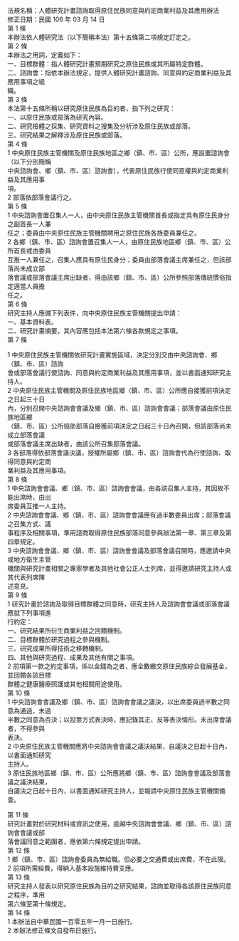 法規名稱：人體研究計畫諮詢取得原住民族同意與約定商業利益及其應用辦法  
修正日期：民國 106 年 03 月 14 日  
第 1 條  
本辦法依人體研究法（以下簡稱本法）第十五條第二項規定訂定之。  
第 2 條  
本辦法之用詞，定義如下：  
一、目標群體：指人體研究計畫預期研究之原住民族或其所屬特定群體。  
二、諮詢會：指依本辦法規定，提供人體研究計畫諮詢、同意與約定商業利益及其應用事項之組  
織。  
第 3 條  
本法第十五條所稱以研究原住民族為目的者，指下列之研究：  
一、以原住民族或部落為研究內容。  
二、研究檢體之採集、研究資料之搜集及分析涉及原住民族或部落。  
三、研究結果之解釋涉及原住民族或部落。  
第 4 條  
1 中央原住民族主管機關及原住民族地區之鄉（鎮、市、區）公所，應設置諮詢會（以下分別簡稱  
中央諮詢會、鄉（鎮、市、區）諮詢會），代表原住民族行使同意權與約定商業利益及其應用事  
項。  
2 部落依部落會議行之。  
第 5 條  
1 中央諮詢會置召集人一人，由中央原住民族主管機關首長或指定具有原住民身分之副首長一人兼  
任之；委員由中央原住民族主管機關聘用之原住民族各族委員兼任之。  
2 各鄉（鎮、市、區）諮詢會置召集人一人，由原住民族地區鄉（鎮、市、區）公所首長或由委員  
互推一人兼任之，召集人應具有原住民身分；委員由部落會議主席兼任之，但該部落尚未成立部  
落會議或部落會議主席出缺者，得由該鄉（鎮、市、區）公所參照部落傳統慣俗指定適當人員擔  
任之。  
第 6 條  
研究主持人應備下列表件，向中央原住民族主管機關提出申請：  
一、基本資料表。  
二、研究計畫摘要，其內容應包括本法第六條各款規定之事項。  
第 7 條  


1 中央原住民族主管機關依研究計畫實施區域，決定分別交由中央諮詢會、鄉（鎮、市、區）諮詢  
會或部落會議行使諮詢、同意與約定商業利益及其應用事項，並以書面通知研究主持人。  
2 中央原住民族主管機關及原住民族地區鄉（鎮、市、區）公所應自接獲前項決定之日起三十日  
內，分別召開中央諮詢會會議及鄉（鎮、市、區）諮詢會會議；部落會議由原住民族地區鄉  
（鎮、市、區）公所協助部落自接獲前項決定之日起三十日內召開，但該部落尚未成立部落會議  
或部落會議主席出缺者，由該公所召集部落會議。  
3 各部落得依部落會議決議，授權所屬鄉（鎮、市、區）諮詢會代為行使諮詢、取得同意與約定商  
業利益及其應用事項。  
第 8 條  
1 中央諮詢會會議、鄉（鎮、市、區）諮詢會會議，由各該召集人主持，其因故不能出席時，由出  
席委員互推一人主持。  
2 中央諮詢會會議、鄉（鎮、市、區）諮詢會會議應有過半數委員出席；部落會議之召集方式、議  
事程序及相關事項，準用諮商取得原住民族部落同意參與辦法第一章、第三章及第四章規定。  
3 中央諮詢會會議、鄉（鎮、市、區）諮詢會會議及部落會議召開時，應邀請中央或地方衛生主管  
機關與研究計畫相關之專家學者及其他社會公正人士列席，並得邀請研究主持人或其代表列席陳  
述意見。  
第 9 條  
1 研究計畫於諮詢及取得目標群體之同意時，研究主持人及諮詢會會議或部落會議應就下列事項進  
行約定：  
一、研究結果所衍生商業利益之回饋機制。  
二、目標群體於研究過程之參與機制。  
三、研究成果所得技術之移轉機制。  
四、其他與研究過程、成果及其他有關之事項。  
2 前項第一款之約定事項，係以金錢為之者，應全數繳交原住民族綜合發展基金，並回饋各該目標  
群體之健康醫療照護或其他相關用途使用。  
第 10 條  
1 中央諮詢會會議及鄉（鎮、市、區）諮詢會會議之議決，以出席委員過半數之同意為通過，未過  
半數之同意為否決；以投票方式表決時，應記錄其正、反等表決情形。未出席會議者，不得參與  
表決。  
2 中央原住民族主管機關應將中央諮詢會會議之議決結果，自議決之日起十日內，以書面通知研究  
主持人。  
3 原住民族地區鄉（鎮、市、區）公所應將鄉（鎮、市、區）諮詢會會議及部落會議之議決結果，  
自議決之日起十日內，以書面通知研究主持人，並報請中央原住民族主管機關備查。  


第 11 條  
研究計畫對於研究材料或資訊之使用，逾越中央諮詢會會議、鄉（鎮、市、區）諮詢會會議或部  
落會議同意之範圍者，應依第六條規定提出申請。  
第 12 條  
1 鄉（鎮、市、區）諮詢會委員為無給職。但必要之交通費或出席費，不在此限。  
2 前項所需經費，得納入基本設施維持費支應。  
第 13 條  
研究主持人發表以研究原住民族為目的之研究結果，諮詢並取得各該原住民族同意之程序，準用  
第六條至第十條規定。  
第 14 條  
1 本辦法自中華民國一百零五年一月一日施行。  
2 本辦法修正條文自發布日施行。  


